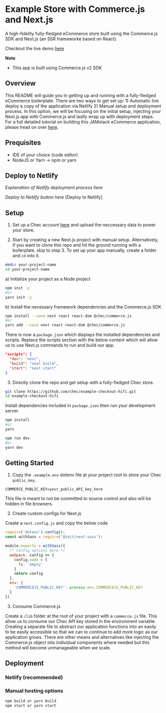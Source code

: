 # Example Store with Commerce.js and Next.js 

A high-fidelity fully-fledged eCommerce store built using the Commerce.js SDK and Next.js (an SSR frameworke based on React).

Checkout the live demo [here]()

**Note**
- This app is built using Commerce.js v2 SDK

## Overview

This README will guide you in getting up and running with a fully-fledged eCommerce boilerplate. There are two ways to get set up: 1) Automatic live deploy a copy of the application via Netlify 2) Manual setup and deployment process. In this option, we will be focusing on the initial setup, injecting your Next.js app with Commerce.js and lastly wrap up with deployment steps. For a full detailed tutorial on building this JAMstack eCommerce application, please head on over [here]().

## Prequisites

- IDE of your choice (code editor)
- NodeJS or Yarn → npm or yarn

## Deploy to Netlify 

*Explanation of Netlify deployment process here*

*Deploy to Netlify button here*
[Deploy to Netlify]

## Setup

1. Set up a Chec account [here]() and upload the neccessary data to power your store.

2. Start by creating a new Next.js project with manual setup. Alternatively, if you want to clone this repo and hit the ground running with a boilerplate, skip to step 3. To set up your app manually, create a folder and `cd` into it.

```bash
mkdir your-project-name
cd your-project-name
```

a) Initialize your project as a Node project
```bash
npm init -y
#or 
yarn init -y
```

b) Install the necessary framework dependencies and the Commerce.js SDK
```bash
npm install --save next react react-dom @chec/commerce.js
#or
yarn add --save next react react-dom @chec/commerce.js
```

There is now a `package.json` which displays the installed dependencies and scripts. Replace the scripts section with the below content which will allow us to use Next.js commands to run and build our app.
```json
"scripts": {
  "dev": "next",
  "build": "next build",
  "start": "next start"
}
```

3. Directly clone the repo and get setup with a fully-fledged Chec store.

```bash
git clone https://github.com/chec/example-checkout-hifi.git
cd example-checkout-hifi
```

Install dependencies included in `package.json` then run your development server.
```bash
npm install
#or
yarn

npm run dev
#or
yarn dev
```

## Getting Started

1. Copy the `.example.env` dotenv file at your project root to store your Chec `public_key`. 

```
COMMERCE_PUBLIC_KEY=your_public_API_key_here
```

This file is meant to not be committed to source control and also will be hidden in file browsers.

2. Create custom configs for Next.js

Create a `next.config.js` and copy the below code

```js
require('dotenv').config();
const withSass = require('@zeit/next-sass');

module.exports = withSass({
  /* config options here */
  webpack: config => {
    config.node = {
      fs: 'empty'
    }
    return config
  },
  env: {
    'COMMERCEJS_PUBLIC_KEY': process.env.COMMERCEJS_PUBLIC_KEY
  }
})
```

3. Consume Commerce.js

Create a `/lib` folder at the root of your project with a `commerce.js` file. This allow us to consume our Chec API key stored in the environment variable. Creating a separate file to abstract our application functions into an easily to be easily accessible so that we can to continue to add more logic as our application grows. There are other means and alternatives like injecting the Commerce.js object into individual components where needed but this method will become unmanageable when we scale. 

## Deployment

### Netlify (recommended)

### Manual hosting options

```bash
npm build or yarn build
npm start or yarn start
```